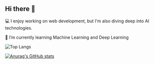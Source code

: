 ## Hi there 👋
💻 I enjoy working on web development, but I'm also diving deep into AI technologies.

🌱 I’m currently learning Machine Learning and Deep Learning

![Top Langs](https://github-readme-stats.vercel.app/api/top-langs/?username=obertcoy&layout=compact)

[![Anurag's GitHub stats](https://github-readme-stats.vercel.app/api?username=obertcoy)](https://github.com/anuraghazra/github-readme-stats)

<!--
**obertcoy/obertcoy** is a ✨ _special_ ✨ repository because its `README.md` (this file) appears on your GitHub profile.

Here are some ideas to get you started:

- 🔭 I’m currently working on ...
- 👯 I’m looking to collaborate on ...
- 🤔 I’m looking for help with ...
- 💬 Ask me about ...
- 📫 How to reach me: ...
- 😄 Pronouns: ...
- ⚡ Fun fact: ...
-->
